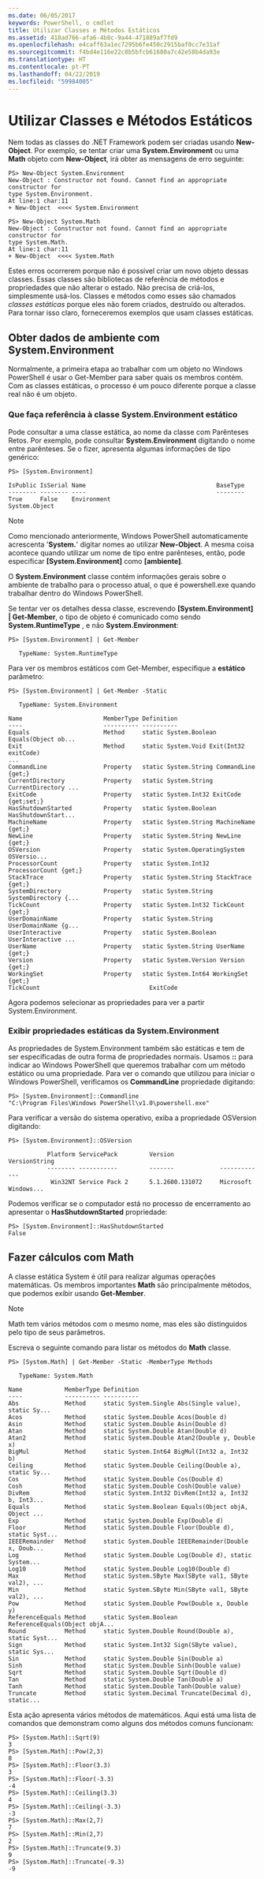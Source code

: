 ```yaml
---
ms.date: 06/05/2017
keywords: PowerShell, o cmdlet
title: Utilizar Classes e Métodos Estáticos
ms.assetid: 418ad766-afa6-4b8c-9a44-471889af7fd9
ms.openlocfilehash: e4caff63a1ec7295b6fe450c2915baf0cc7e31af
ms.sourcegitcommit: f4bd4e116e22c8b5bfcb61680a7c42e58b4da93e
ms.translationtype: HT
ms.contentlocale: pt-PT
ms.lasthandoff: 04/22/2019
ms.locfileid: "59984005"
---
```

# <a name="using-static-classes-and-methods"></a>Utilizar Classes e Métodos Estáticos

Nem todas as classes do .NET Framework podem ser criadas usando **New-Object**. Por exemplo, se tentar criar uma **System.Environment** ou uma **Math** objeto com **New-Object**, irá obter as mensagens de erro seguinte:

```
PS> New-Object System.Environment
New-Object : Constructor not found. Cannot find an appropriate constructor for
type System.Environment.
At line:1 char:11
+ New-Object  <<<< System.Environment

PS> New-Object System.Math
New-Object : Constructor not found. Cannot find an appropriate constructor for
type System.Math.
At line:1 char:11
+ New-Object  <<<< System.Math
```

Estes erros ocorrerem porque não é possível criar um novo objeto dessas classes. Essas classes são bibliotecas de referência de métodos e propriedades que não alterar o estado. Não precisa de criá-los, simplesmente usá-los. Classes e métodos como esses são chamados *classes estáticas* porque eles não forem criados, destruído ou alterados. Para tornar isso claro, forneceremos exemplos que usam classes estáticas.

## <a name="getting-environment-data-with-systemenvironment"></a>Obter dados de ambiente com System.Environment

Normalmente, a primeira etapa ao trabalhar com um objeto no Windows PowerShell é usar o Get-Member para saber quais os membros contém. Com as classes estáticas, o processo é um pouco diferente porque a classe real não é um objeto.

### <a name="referring-to-the-static-systemenvironment-class"></a>Que faça referência à classe System.Environment estático

Pode consultar a uma classe estática, ao nome da classe com Parênteses Retos. Por exemplo, pode consultar **System.Environment** digitando o nome entre parênteses. Se o fizer, apresenta algumas informações de tipo genérico:

```
PS> [System.Environment]

IsPublic IsSerial Name                                     BaseType
-------- -------- ----                                     --------
True     False    Environment                              System.Object
```

> [!NOTE]
> Como mencionado anteriormente, Windows PowerShell automaticamente acrescenta '**System.**' digitar nomes ao utilizar **New-Object**. A mesma coisa acontece quando utilizar um nome de tipo entre parênteses, então, pode especificar  **\[System.Environment]** como  **\[ambiente]**.

O **System.Environment** classe contém informações gerais sobre o ambiente de trabalho para o processo atual, o que é powershell.exe quando trabalhar dentro do Windows PowerShell.

Se tentar ver os detalhes dessa classe, escrevendo  **\[System.Environment] | Get-Member**, o tipo de objeto é comunicado como sendo **System.RuntimeType** , e não **System.Environment**:

```
PS> [System.Environment] | Get-Member

   TypeName: System.RuntimeType
```

Para ver os membros estáticos com Get-Member, especifique a **estático** parâmetro:

```
PS> [System.Environment] | Get-Member -Static

   TypeName: System.Environment

Name                       MemberType Definition
----                       ---------- ----------
Equals                     Method     static System.Boolean Equals(Object ob...
Exit                       Method     static System.Void Exit(Int32 exitCode)
...
CommandLine                Property   static System.String CommandLine {get;}
CurrentDirectory           Property   static System.String CurrentDirectory ...
ExitCode                   Property   static System.Int32 ExitCode {get;set;}
HasShutdownStarted         Property   static System.Boolean HasShutdownStart...
MachineName                Property   static System.String MachineName {get;}
NewLine                    Property   static System.String NewLine {get;}
OSVersion                  Property   static System.OperatingSystem OSVersio...
ProcessorCount             Property   static System.Int32 ProcessorCount {get;}
StackTrace                 Property   static System.String StackTrace {get;}
SystemDirectory            Property   static System.String SystemDirectory {...
TickCount                  Property   static System.Int32 TickCount {get;}
UserDomainName             Property   static System.String UserDomainName {g...
UserInteractive            Property   static System.Boolean UserInteractive ...
UserName                   Property   static System.String UserName {get;}
Version                    Property   static System.Version Version {get;}
WorkingSet                 Property   static System.Int64 WorkingSet {get;}
TickCount                               ExitCode
```

Agora podemos selecionar as propriedades para ver a partir System.Environment.

### <a name="displaying-static-properties-of-systemenvironment"></a>Exibir propriedades estáticas da System.Environment

As propriedades de System.Environment também são estáticas e tem de ser especificadas de outra forma de propriedades normais. Usamos **::** para indicar ao Windows PowerShell que queremos trabalhar com um método estático ou uma propriedade. Para ver o comando que utilizou para iniciar o Windows PowerShell, verificamos os **CommandLine** propriedade digitando:

```
PS> [System.Environment]::Commandline
"C:\Program Files\Windows PowerShell\v1.0\powershell.exe"
```

Para verificar a versão do sistema operativo, exiba a propriedade OSVersion digitando:

```
PS> [System.Environment]::OSVersion

           Platform ServicePack         Version             VersionString
           -------- -----------         -------             -------------
            Win32NT Service Pack 2      5.1.2600.131072     Microsoft Windows...
```

Podemos verificar se o computador está no processo de encerramento ao apresentar o **HasShutdownStarted** propriedade:

```
PS> [System.Environment]::HasShutdownStarted
False
```

## <a name="doing-math-with-systemmath"></a>Fazer cálculos com Math

A classe estática System é útil para realizar algumas operações matemáticas. Os membros importantes **Math** são principalmente métodos, que podemos exibir usando **Get-Member**.

> [!NOTE]
> Math tem vários métodos com o mesmo nome, mas eles são distinguidos pelo tipo de seus parâmetros.

Escreva o seguinte comando para listar os métodos do **Math** classe.

```
PS> [System.Math] | Get-Member -Static -MemberType Methods

   TypeName: System.Math

Name            MemberType Definition
----            ---------- ----------
Abs             Method     static System.Single Abs(Single value), static Sy...
Acos            Method     static System.Double Acos(Double d)
Asin            Method     static System.Double Asin(Double d)
Atan            Method     static System.Double Atan(Double d)
Atan2           Method     static System.Double Atan2(Double y, Double x)
BigMul          Method     static System.Int64 BigMul(Int32 a, Int32 b)
Ceiling         Method     static System.Double Ceiling(Double a), static Sy...
Cos             Method     static System.Double Cos(Double d)
Cosh            Method     static System.Double Cosh(Double value)
DivRem          Method     static System.Int32 DivRem(Int32 a, Int32 b, Int3...
Equals          Method     static System.Boolean Equals(Object objA, Object ...
Exp             Method     static System.Double Exp(Double d)
Floor           Method     static System.Double Floor(Double d), static Syst...
IEEERemainder   Method     static System.Double IEEERemainder(Double x, Doub...
Log             Method     static System.Double Log(Double d), static System...
Log10           Method     static System.Double Log10(Double d)
Max             Method     static System.SByte Max(SByte val1, SByte val2), ...
Min             Method     static System.SByte Min(SByte val1, SByte val2), ...
Pow             Method     static System.Double Pow(Double x, Double y)
ReferenceEquals Method     static System.Boolean ReferenceEquals(Object objA...
Round           Method     static System.Double Round(Double a), static Syst...
Sign            Method     static System.Int32 Sign(SByte value), static Sys...
Sin             Method     static System.Double Sin(Double a)
Sinh            Method     static System.Double Sinh(Double value)
Sqrt            Method     static System.Double Sqrt(Double d)
Tan             Method     static System.Double Tan(Double a)
Tanh            Method     static System.Double Tanh(Double value)
Truncate        Method     static System.Decimal Truncate(Decimal d), static...
```

Esta ação apresenta vários métodos de matemáticos. Aqui está uma lista de comandos que demonstram como alguns dos métodos comuns funcionam:

```
PS> [System.Math]::Sqrt(9)
3
PS> [System.Math]::Pow(2,3)
8
PS> [System.Math]::Floor(3.3)
3
PS> [System.Math]::Floor(-3.3)
-4
PS> [System.Math]::Ceiling(3.3)
4
PS> [System.Math]::Ceiling(-3.3)
-3
PS> [System.Math]::Max(2,7)
7
PS> [System.Math]::Min(2,7)
2
PS> [System.Math]::Truncate(9.3)
9
PS> [System.Math]::Truncate(-9.3)
-9
```